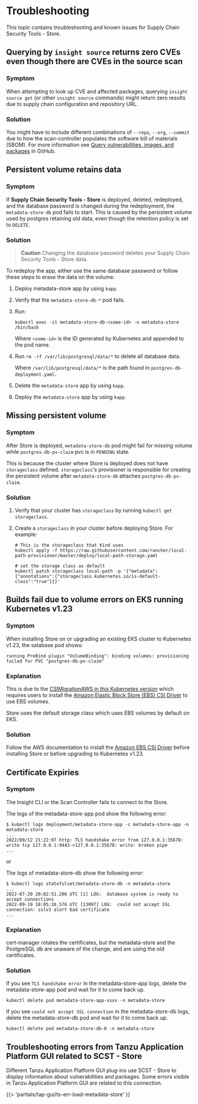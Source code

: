 # Troubleshooting

This topic contains troubleshooting and known issues for Supply Chain Security Tools - Store.

## Querying by `insight source` returns zero CVEs even though there are CVEs in the source scan

### Symptom

When attempting to look up CVE and affected packages, querying `insight source get` (or other `insight source` commands) might return zero results due to supply chain configuration and repository URL.

### <a id='source-scan-no-cves-solution'></a> Solution

You might have to include different combinations of `--repo`, `--org`, `--commit` due to how the scan-controller populates the software bill of materials (SBOM). For more information see [Query vulnerabilities, images, and packages](../cli-plugins/insight/query-data.hbs.md) in GitHub.

## Persistent volume retains data

### Symptom

If **Supply Chain Security Tools - Store** is deployed, deleted, redeployed, and the database password is changed during the redeployment, the `metadata-store-db` pod fails to start. This is caused by the persistent volume used by postgres retaining old data, even though the retention policy is set to `DELETE`.

### <a id='persistent-volume-retains-data-solution'></a>Solution

>**Caution** Changing the database password deletes your Supply Chain Security Tools - Store data.

To redeploy the app, either use the same database password or follow these steps to erase the data on the volume:

1. Deploy metadata-store app by using `kapp`.
2. Verify that the `metadata-store-db-*` pod fails.
3. Run:

    ```console
    kubectl exec -it metadata-store-db-<some-id> -n metadata-store /bin/bash
    ```

    Where `<some-id>` is the ID generated by Kubernetes and appended to the pod name.

4. Run `rm -rf /var/lib/postgresql/data/*` to delete all database data.

    Where `/var/lib/postgresql/data/*` is the path found in `postgres-db-deployment.yaml`.

5. Delete the `metadata-store` app by using `kapp`.
6. Deploy the `metadata-store` app by using `kapp`.

## Missing persistent volume

### Symptom

After Store is deployed, `metadata-store-db` pod might fail for missing volume while
`postgres-db-pv-claim` pvc is in `PENDING` state.

This is because the cluster where Store is deployed does not have `storageclass` defined. `storageclass`'s provisioner is responsible for creating the persistent volume after `metadata-store-db` attaches `postgres-db-pv-claim`.

### <a id='missing-persistent-volume-solution'></a>Solution

1. Verify that your cluster has `storageclass` by running `kubectl get storageclass`.
2. Create a `storageclass` in your cluster before deploying Store. For example:

    ```console
    # This is the storageclass that Kind uses
    kubectl apply -f https://raw.githubusercontent.com/rancher/local-path-provisioner/master/deploy/local-path-storage.yaml

    # set the storage class as default
    kubectl patch storageclass local-path -p '{"metadata": {"annotations":{"storageclass.kubernetes.io/is-default-class":"true"}}}'
    ```

## <a id="eks-1-23-volume"></a> Builds fail due to volume errors on EKS running Kubernetes v1.23

### Symptom

When installing Store on or upgrading an existing EKS cluster to Kubernetes v1.23, the satabase pod shows:

```console
running PreBind plugin "VolumeBinding": binding volumes: provisioning failed for PVC "postgres-db-pv-claim"
```

### Explanation

This is due to the [CSIMigrationAWS in this Kubernetes version](https://aws.amazon.com/blogs/containers/amazon-eks-now-supports-kubernetes-1-23/) which requires users to install the [Amazon Elastic Block Store (EBS) CSI Driver](https://docs.aws.amazon.com/eks/latest/userguide/ebs-csi.html) to use EBS volumes.

Store uses the default storage class which uses EBS volumes by default on EKS.

### Solution

Follow the AWS documentation to install the [Amazon EBS CSI Driver](https://docs.aws.amazon.com/eks/latest/userguide/ebs-csi.html) before installing Store or before upgrading to Kubernetes v1.23.

## <a id="certificate-expiries"></a> Certificate Expiries

### Symptom

The Insight CLI or the Scan Controller fails to connect to the Store.

The logs of the metadata-store-app pod show the following error:

```console
$ kubectl logs deployment/metadata-store-app -c metadata-store-app -n metadata-store
...
2022/09/12 21:22:07 http: TLS handshake error from 127.0.0.1:35678: write tcp 127.0.0.1:9443->127.0.0.1:35678: write: broken pipe
...
```

or

The logs of metadata-store-db show the following error:

```console
$ kubectl logs statefulset/metadata-store-db -n metadata-store
...
2022-07-20 20:02:51.206 UTC [1] LOG:  database system is ready to accept connections
2022-09-19 18:05:26.576 UTC [13097] LOG:  could not accept SSL connection: sslv3 alert bad certificate
...
```

### Explanation

cert-manager rotates the certificates, but the metadata-store and the PostgreSQL db are unaware of the change, and are using the old certificates.

### Solution

If you see `TLS handshake error` in the metadata-store-app logs, delete the metadata-store-app pod and wait for it to come back up.

```console
kubectl delete pod metadata-store-app-xxxx -n metadata-store
```

If you see `could not accept SSL connection` in the metadata-store-db logs, delete the metadata-store-db pod and wait for it to come back up.

```console
kubectl delete pod metadata-store-db-0 -n metadata-store
```

## Troubleshooting errors from Tanzu Application Platform GUI related to SCST - Store

Different Tanzu Application Platform GUI plug-ins use SCST - Store to display information about
vulnerabilities and packages.
Some errors visible in Tanzu Application Platform GUI are related to this connection.

{{> 'partials/tap-gui/ts-err-load-metadata-store' }}
